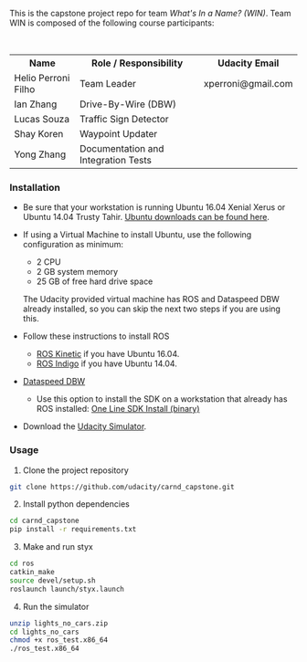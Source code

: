 This is the capstone project repo for team _What's In a Name? (WIN)_. Team WIN is composed of the following course participants:

<table>
  <tr>
    <th>Name</th>
    <th>Role / Responsibility</th>
    <th> Udacity Email</th>
  </tr>
  <tr>
    <td>Helio Perroni Filho</td>
    <td>Team Leader</td>
    <td>xperroni@gmail.com</td>
  </tr>
  <tr>
    <td>Ian Zhang</td>
    <td>Drive-By-Wire (DBW)</td>
  </tr>
  <tr>
    <td>Lucas Souza</td>
    <td>Traffic Sign Detector</td>
  </tr>
  <tr>
    <td>Shay Koren</td>
    <td>Waypoint Updater</td>
  </tr>
  <tr>
    <td>Yong Zhang</td>
    <td>Documentation and Integration Tests</td>
  </tr>
</table>

### Installation

* Be sure that your workstation is running Ubuntu 16.04 Xenial Xerus or Ubuntu 14.04 Trusty Tahir. [Ubuntu downloads can be found here](https://www.ubuntu.com/download/desktop).
* If using a Virtual Machine to install Ubuntu, use the following configuration as minimum:
  * 2 CPU
  * 2 GB system memory
  * 25 GB of free hard drive space

  The Udacity provided virtual machine has ROS and Dataspeed DBW already installed, so you can skip the next two steps if you are using this.

* Follow these instructions to install ROS
  * [ROS Kinetic](http://wiki.ros.org/kinetic/Installation/Ubuntu) if you have Ubuntu 16.04.
  * [ROS Indigo](http://wiki.ros.org/indigo/Installation/Ubuntu) if you have Ubuntu 14.04.
* [Dataspeed DBW](https://bitbucket.org/DataspeedInc/dbw_mkz_ros)
  * Use this option to install the SDK on a workstation that already has ROS installed: [One Line SDK Install (binary)](https://bitbucket.org/DataspeedInc/dbw_mkz_ros/src/81e63fcc335d7b64139d7482017d6a97b405e250/ROS_SETUP.md?fileviewer=file-view-default)
* Download the [Udacity Simulator](https://github.com/udacity/self-driving-car-sim/releases/tag/v0.1).

### Usage

1. Clone the project repository
```bash
git clone https://github.com/udacity/carnd_capstone.git
```

2. Install python dependencies
```bash
cd carnd_capstone
pip install -r requirements.txt
```
3. Make and run styx
```bash
cd ros
catkin_make
source devel/setup.sh
roslaunch launch/styx.launch
```
4. Run the simulator
```bash
unzip lights_no_cars.zip
cd lights_no_cars
chmod +x ros_test.x86_64
./ros_test.x86_64
```



